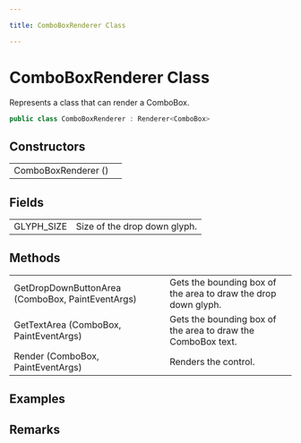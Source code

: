 ```yaml
---

title: ComboBoxRenderer Class

---
```


# ComboBoxRenderer Class

Represents a class that can render a ComboBox.

```csharp
public class ComboBoxRenderer : Renderer<ComboBox> 
```

## Constructors

<table>
<tr><td>ComboBoxRenderer ()</td><td></td></tr>
</table>

## Fields

<table>
<tr><td>GLYPH_SIZE</td><td>Size of the drop down glyph.</td></tr>
</table>

## Methods

<table>
<tr><td>GetDropDownButtonArea (ComboBox, PaintEventArgs)</td><td>Gets the bounding box of the area to draw the drop down glyph.</td></tr>
<tr><td>GetTextArea (ComboBox, PaintEventArgs)</td><td>Gets the bounding box of the area to draw the ComboBox text.</td></tr>
<tr><td>Render (ComboBox, PaintEventArgs)</td><td>Renders the control.</td></tr>
</table>

<!-- Only change content below this line, anything above this line will be lost when regenerated. -->

## Examples

## Remarks

